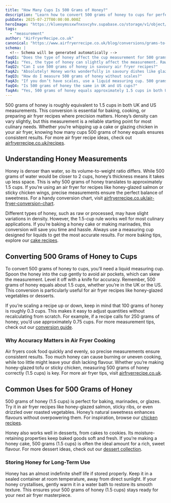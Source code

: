 ```yaml
---
title: "How Many Cups Is 500 Grams of Honey?"
description: "Learn how to convert 500 grams of honey to cups for perfect baking and cooking every time. Includes tips for air fryer recipes!"
pubDate: 2025-07-27T00:00:00.000Z
heroImage: "https://klueoymssxwfnxsvcyhv.supabase.co/storage/v1/object/public/Shmucket/how-many-cups-is-500-grams-of-honey.webp"
tags:
  - "measurement"
author: "AirFryerRecipe.co.uk"
canonical: "https://www.airfryerrecipe.co.uk/blog/conversions/grams-to-cups/how-many-cups-is-500-grams-of-honey"
schema: |
  <!-- Schema will be generated automatically -->
faqQ1: "Does the type of honey affect the cup measurement for 500 grams?"
faqA1: "Yes, the type of honey can slightly affect the measurement. Raw honey is often thicker than processed honey, so 500 grams might fill slightly less than 1.5 cups. However, the difference is minimal for most recipes. Always use a liquid measuring cup for accuracy."
faqQ2: "Can I use 500 grams of honey in savoury air fryer recipes?"
faqA2: "Absolutely! Honey works wonderfully in savoury dishes like glazed chicken, pork, or vegetables. Just remember that 500 grams equals about 1.5 cups, so adjust the quantity based on your recipe. Too much honey can make the dish overly sweet or cause burning in the air fryer."
faqQ3: "How do I measure 500 grams of honey without scales?"
faqA3: "If you don’t have scales, use a liquid measuring cup. 500 grams of honey is roughly 1.5 cups. Spoon the honey into the cup gently to avoid air pockets, and level it off with a knife for the most accurate measurement."
faqQ4: "Is 500 grams of honey the same in UK and US cups?"
faqA4: "Yes, 500 grams of honey equals approximately 1.5 cups in both UK and US measurements. The slight difference between UK and US cup sizes isn’t significant enough to affect most recipes, especially for honey’s dense consistency."
---
```

<p>500 grams of honey is roughly equivalent to 1.5 cups in both UK and US measurements. This conversion is essential for baking, cooking, or preparing air fryer recipes where precision matters. Honey’s density can vary slightly, but this measurement is a reliable starting point for most culinary needs. Whether you’re whipping up a cake or glazing chicken in your air fryer, knowing how many cups 500 grams of honey equals ensures consistent results. For more air fryer recipe ideas, check out <a href=https://www.airfryerrecipe.co.uk/recipes>airfryerrecipe.co.uk/recipes</a>.</p>

<h2>Understanding Honey Measurements</h2>
<p>Honey is denser than water, so its volume-to-weight ratio differs. While 500 grams of water would be closer to 2 cups, honey’s thickness means it takes up less space. This is why 500 grams of honey translates to approximately 1.5 cups. If you’re using an air fryer for recipes like honey-glazed salmon or sticky chicken wings, precise measurements ensure the perfect balance of sweetness. For a handy conversion chart, visit <a href=https://www.airfryerrecipe.co.uk/air-fryer-conversion-chart>airfryerrecipe.co.uk/air-fryer-conversion-chart</a>.</p>

<p>Different types of honey, such as raw or processed, may have slight variations in density. However, the 1.5-cup rule works well for most culinary applications. If you’re baking a honey cake or making marinades, this conversion will save you time and hassle. Always use a measuring cup designed for liquids to get the most accurate results. For more baking tips, explore our <a href=https://www.airfryerrecipe.co.uk/recipe-category/cakes>cake recipes</a>.</p>

<h2>Converting 500 Grams of Honey to Cups</h2>
<p>To convert 500 grams of honey to cups, you’ll need a liquid measuring cup. Spoon the honey into the cup gently to avoid air pockets, which can skew the measurement. Level it off with a knife for accuracy. Remember, 500 grams of honey equals about 1.5 cups, whether you’re in the UK or the US. This conversion is particularly useful for air fryer recipes like honey-glazed vegetables or desserts.</p>

<p>If you’re scaling a recipe up or down, keep in mind that 100 grams of honey is roughly 0.3 cups. This makes it easy to adjust quantities without recalculating from scratch. For example, if a recipe calls for 250 grams of honey, you’d use approximately 0.75 cups. For more measurement tips, check out our <a href=https://www.airfryerrecipe.co.uk/air-fryer-conversion-chart>conversion guide</a>.</p>

<h3>Why Accuracy Matters in Air Fryer Cooking</h3>
<p>Air fryers cook food quickly and evenly, so precise measurements ensure consistent results. Too much honey can cause burning or uneven cooking, while too little might leave your dish lacking flavour. Whether you’re making honey-glazed tofu or sticky chicken, measuring 500 grams of honey correctly (1.5 cups) is key. For more air fryer tips, visit <a href=https://www.airfryerrecipe.co.uk>airfryerrecipe.co.uk</a>.</p>

<h2>Common Uses for 500 Grams of Honey</h2>
<p>500 grams of honey (1.5 cups) is perfect for baking, marinades, or glazes. Try it in air fryer recipes like honey-glazed salmon, sticky ribs, or even drizzled over roasted vegetables. Honey’s natural sweetness enhances flavours without overpowering them. For inspiration, browse our <a href=https://www.airfryerrecipe.co.uk/recipe-category/chicken>chicken recipes</a>.</p>

<p>Honey also works well in desserts, from cakes to cookies. Its moisture-retaining properties keep baked goods soft and fresh. If you’re making a honey cake, 500 grams (1.5 cups) is often the ideal amount for a rich, sweet flavour. For more dessert ideas, check out our <a href=https://www.airfryerrecipe.co.uk/recipe-category/dessert>dessert collection</a>.</p>

<h3>Storing Honey for Long-Term Use</h3>
<p>Honey has an almost indefinite shelf life if stored properly. Keep it in a sealed container at room temperature, away from direct sunlight. If your honey crystallises, gently warm it in a water bath to restore its smooth texture. This ensures your 500 grams of honey (1.5 cups) stays ready for your next air fryer masterpiece.</p>
